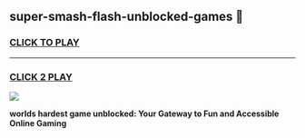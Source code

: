 
## super-smash-flash-unblocked-games 👋
<h3>
<a href="https://premium.freeplayer.one?title=super-smash-flash-unblocked-games&ref=14F">CLICK TO PLAY</a></h3>
<hr>

<h3>
<a href="https://premium.freeplayer.one?title=super-smash-flash-unblocked-games&ref=14F">CLICK 2 PLAY</a>
  
</h3>

<a href="https://premium.freeplayer.one?title=super-smash-flash-unblocked-games&ref=12F/"><img src="https://clearcache.store/games.png"></a>


**worlds hardest game unblocked: Your Gateway to Fun and Accessible Online Gaming**
